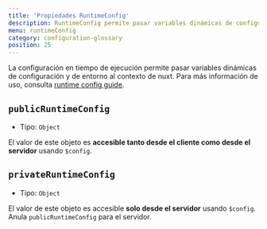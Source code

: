 ```yaml
---
title: 'Propiedades RuntimeConfig'
description: RuntimeConfig permite pasar variables dinámicas de configuración y de entorno al contexto nuxt
menu: runtimeConfig
category: configuration-glossary
position: 25
---
```


La configuración en tiempo de ejecución permite pasar variables dinámicas de configuración y de entorno al contexto de nuxt. Para más información de uso, consulta [runtime config guide](/docs/2.x/configuration-glossary/configuration-runtime-config).

## `publicRuntimeConfig`

- Tipo: `Object`

El valor de este objeto es **accesible tanto desde el cliente como desde el servidor** usando `$config`.

## `privateRuntimeConfig`

- Tipo: `Object`

El valor de este objeto es accesible **solo desde el servidor** usando `$config`. Anula `publicRuntimeConfig` para el servidor.

